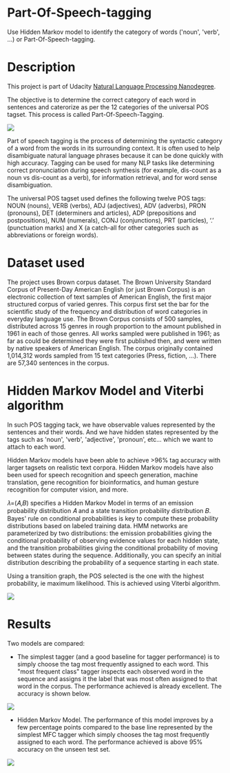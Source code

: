 # Part-Of-Speech-tagging

Use Hidden Markov model to identify the category of words ('noun', 'verb', ...) or Part-Of-Speech-tagging.

# Description

This project is part of Udacity [Natural Language Processing Nanodegree](https://www.udacity.com/course/natural-language-processing-nanodegree--nd892).

The objective is to determine the correct category of each word in sentences and caterorize as per the 12 categories of the universal POS tagset. This process is called Part-Of-Speech-Tagging.

![](asset/POS.png)

Part of speech tagging is the process of determining the syntactic category of a word from the words in its surrounding context. It is often used to help disambiguate natural language phrases because it can be done quickly with high accuracy. Tagging can be used for many NLP tasks like determining correct pronunciation during speech synthesis (for example, dis-count as a noun vs dis-count as a verb), for information retrieval, and for word sense disambiguation.

The universal POS tagset used defines the following twelve POS tags: NOUN (nouns), VERB (verbs), ADJ (adjectives), ADV (adverbs), PRON (pronouns), DET (determiners and articles), ADP (prepositions and postpositions), NUM (numerals), CONJ (conjunctions), PRT (particles), ‘.’ (punctuation marks) and X (a catch-all for other categories such as abbreviations or foreign words).

# Dataset used

The project uses Brown corpus dataset. The Brown University Standard Corpus of Present-Day American English (or just Brown Corpus) is an electronic collection of text samples of American English, the first major structured corpus of varied genres. This corpus first set the bar for the scientific study of the frequency and distribution of word categories in everyday language use. The Brown Corpus consists of 500 samples, distributed across 15 genres in rough proportion to the amount published in 1961 in each of those genres. All works sampled were published in 1961; as far as could be determined they were first published then, and were written by native speakers of American English. The corpus originally contained 1,014,312 words sampled from 15 text categories (Press, fiction, ...). There are 57,340 sentences in the corpus.

# Hidden Markov Model and Viterbi algorithm

In such POS tagging tack, we have observable values represented by the sentences and their words. And we have hidden states represented by the tags such as 'noun', 'verb', 'adjective', 'pronoun', etc... which we want to attach to each word. 

Hidden Markov models have been able to achieve >96% tag accuracy with larger tagsets on realistic text corpora. Hidden Markov models have also been used for speech recognition and speech generation, machine translation, gene recognition for bioinformatics, and human gesture recognition for computer vision, and more.

𝜆=(𝐴,𝐵) specifies a Hidden Markov Model in terms of an emission probability distribution 𝐴 and a state transition probability distribution 𝐵. Bayes' rule on conditional probabilities is key to compute these probability distributions based on labeled training data. HMM networks are parameterized by two distributions: the emission probabilities giving the conditional probability of observing evidence values for each hidden state, and the transition probabilities giving the conditional probability of moving between states during the sequence. Additionally, you can specify an initial distribution describing the probability of a sequence starting in each state.

Using a transition graph, the POS selected is the one with the highest probability, ie maximum likelihood. This is achieved using Viterbi algorithm.

![](asset/results.png)

# Results

Two models are compared:
- The simplest tagger (and a good baseline for tagger performance) is to simply choose the tag most frequently assigned to each word. This "most frequent class" tagger inspects each observed word in the sequence and assigns it the label that was most often assigned to that word in the corpus. The performance achieved is already excellent. The accuracy is shown below.

![](asset/MFC.png)

- Hidden Markov Model. The performance of this model improves by a few percentage points compared to the base line represented by the simplest MFC tagger which simply chooses the tag most frequently assigned to each word. The performance achieved is above 95% accuracy on the unseen test set. 

![](asset/HMM.png)




